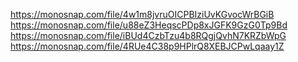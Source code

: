 https://monosnap.com/file/4w1m8jvruOICPBIziUvKGvocWrBGiB
https://monosnap.com/file/u88eZ3HeqscPDp8xJGFK9GzG0Tp9Bd
https://monosnap.com/file/iBUd4CzbTzu4b8RQgjQvhN7KRZbWpG
https://monosnap.com/file/4RUe4C38p9HPlrQ8XEBJCPwLqaay1Z

